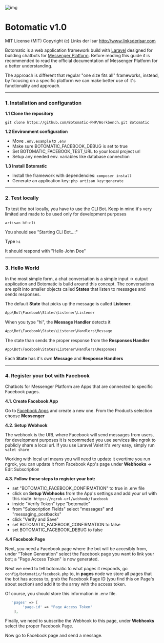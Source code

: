 ![img](http://botomatic.io/themes/botomatic/assets/images/logo_green@2x.png)

# Botomatic v1.0

MIT License (MIT) Copyright (c) Links der Isar <http://www.linksderisar.com>


Botomatic is a web application framework build with [Laravel](http://laravel.com) designed for building chatbots for [Messenger Platform](https://developers.facebook.com/docs/messenger-platform/). Before reading this guide it is recommended to read the official documentation of Messenger Platform for a better understanding.

The approach is different that regular "one size fits all" frameworks, instead, by focusing on a specific platform we can make better use of it's functionality and approach.

---


### 1. Installation and configuration


__1.1 Clone the repository__

```cli
git clone https://github.com/Botomatic-PHP/Workbench.git Botomatic
```

__1.2 Environment configuration__

* Move `.env.example` to `.env`
* Make sure BOTOMATIC_FACEBOOK_DEBUG is set to true
* Set BOTOMATIC_FACEBOOK_TEST_URL to your local project url
* Setup any needed env. variables like database connection

__1.3 Install Botomatic__

* Install the framework with dependencies: `composer install`
* Generate an application key: `php artisan key:generate`

---

### 2. Test locally

To test the bot locally, you have to use the CLI Bot. Keep in mind it's very limited and made to be used only for development purposes

```cli
artisan bf:cli
```

You should see "Starting CLI Bot...:"

Type `hi`

It should respond with "Hello John Doe"

---

### 3. Hello World

In the most simple form, a chat conversation is a simple input -> output application and Botomatic is build around this concept. The conversations are split into smaller objects called __States__ that listen to messages and sends responses.

The default __State__ that picks up the message is called __Listener__. 

```php
App\Bot\Facebook\States\Listener\Listener
```

When you type "hi", the __Message Handler__ detects it


```php
App\Bot\Facebook\States\Listener\Handlers\Message
```


The state than sends the proper response from the __Responses Handler__

```php
App\Bot\Facebook\States\Listener\Handlers\Responses
```

Each __State__ has it's own __Message__ and __Response Handlers__

---

### 4. Register your bot with Facebook

Chatbots for Messenger Platform are Apps that are connected to specific Facebook pages. 

__4.1. Create Facebook App__

Go to [Facebook Apps](https://developers.facebook.com/apps/) and create a new one. From the Products selection choose __Messenger__

__4.2. Setup Webhook__

The webhook is the URL where Facebook will send messages from users, for development purposes it is recommeded you use services like ngrok to publicly share a local url. If you use Laravel Valet it's very easy, simply run `valet share`

Working with local url means you will need to update it evertime you run ngrok, you can update it from Facebook App's page under __Webhooks__ -> Edit Subscription

__4.3. Follow these steps to register your bot:__

* set "BOTOMATIC_FACEBOOK_CONFIRMATION" to true in .env file
* click on __Setup Webhooks__ from the App's settings and add your url with this route: `https://ngrok-url/webhook/facebook`
* inside "Verify Token" type "botomatic"
* from "Subscription Fields" select "messages" and "messaging_postbacks"
* click "Verify and Save"
* set BOTOMATIC_FACEBOOK_CONFIRMATION to false
* set BOTOMATIC_FACEBOOK_DEBUG to false

__4.4 Facebook Page__

Next, you need a Facebook page where the bot will be accesibly from, under "Token Generation" select the Facebook page you want to link your bot; a "Page Access Token" is now generated. 

Next we need to tell botomatic to what pages it responds, go `config/botomatic/facebook.php` to, in __pages__ node we store all pages that the bot has access to, grab the Facebook Page ID (you find this on Page's about section) and add it to the array with the access token.

Of course, you should store this information in .env file.

```php
   'pages' => [
        'page-id' => "Page Access Token"
    ],
```

Finally, we need to subscribe the Webhook to this page, under __Webhooks__ select the proper Facebook Page.

Now go to Facebook page and send a message.